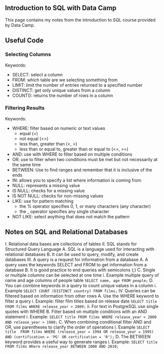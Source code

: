 ## Introduction to SQL with Data Camp

This page contains my notes from the introduction to SQL course provided by Data Camp. 

## Useful Code

### Selecting Columns

Keywords:
- SELECT: select a column
- FROM: which table are we selecting something from
- LIMIT: limit the number of entries returned to a specified number
- DISTINCT: get only unique values from a column
- COUNT(): returns the number of rows in a column

### Filtering Results

Keywords:
- WHERE: filter based on numeric or text values
	- equal (=)
	- not equal (<>)
	- less than, greater than (<, >)
	- less than or equal to, greater than or equal to (<=, >=)
- AND: use with WHERE to filter based on multiple conditions
- OR: use to filter when two conditions must be met but not necessarily at the same time
- BETWEEN: Use to find ranges and remember that it is inclusive of the ends
- IN: allows you to specify a list where information is coming from
- NULL: represents a missing value
- IS NULL: checks for a missing value
- IS NOT NULL: checks for non-missing values
- LIKE: use for pattern matching
	- the % operator specifies 0, 1, or many characters (any character)
	- the _ operator specifies any single character
- NOT LIKE: select anything that does not match the pattern


## Notes on SQL and Relational Databases

I. Relational data bases are collections of tables
II. SQL stands for Structured Query Language
	A. SQL is a language used for interacting with relational databases
	B. It can be used to query, modify, and create databases
III. A query is a request for information from a database
	A. A query uses the keywords SELECT and FROM to get information from a database
	B. It is good practice to end queries with semicolons (;)
	C. Single or multiple columns can be selected at one time
		i. Example multiple query of name and age columns of people table
		```
		SELECT name, age
		FROM people;
		```
	D. You can combine keywords in a query to count unique values in a column
		i. Example
		```
		SELECT COUNT (DISTINCT country)
		FROM films;
		```
IV. Queries can be filtered based on information from other rows
	A. Use the WHERE keyword to filter a query
		i. Example: filter film titles based on release date
		```
		SELECT title
		FROM films
		WHERE release_year > 2009;
		```
		ii. For text in PostgreSQL use single quotes with WHERE
	B. Filter based on multiple conditions with an AND statement
		i. Example:
		```
		SELECT title
		FROM films
		WHERE release_year < 2000
		AND release_year > 1980;
		```
	C. When combining conditional filter AND and OR, use parentheses to clarify the order 
	of operations
		i. Example
		```
		SELECT title 
		FROM films
		WHERE (release_year = 1994 OR release_year = 1995)
		AND (certification = 'PG' OR certification = 'R');
		```
	D. The BETWEEN keyword provides a useful way to generate ranges
		i. Example:
		```
		SELECT title
		FROM films
		Where release_year
		BETWEEN 2000 AND 2010;
		```
	

